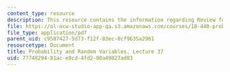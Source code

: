 ```yaml
---
content_type: resource
description: This resource contains the information regarding Review for Final Exam.
file: https://ol-ocw-studio-app-qa.s3.amazonaws.com/courses/18-440-probability-and-random-variables-spring-2014/7774829481ace8cd4fd280a49827ad03_MIT18_440S14_Lecture37.pdf
file_type: application/pdf
parent_uid: c9587427-5d73-f12f-83ec-0cf9635a2961
resourcetype: Document
title: Probability and Random Variables, Lecture 37
uid: 77748294-81ac-e8cd-4fd2-80a49827ad03
---
```

